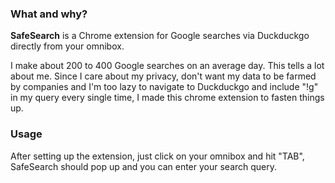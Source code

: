 ### What and why?

**SafeSearch** is a Chrome extension for Google searches via Duckduckgo directly from your omnibox.

I make about 200 to 400 Google searches on an average day. This tells a lot about me.
Since I care about my privacy, don't want my data to be farmed by companies and I'm too lazy to navigate to Duckduckgo and include
"!g" in my query every single time, I made this chrome extension to fasten things up.

### Usage
After setting up the extension, just click on your omnibox and hit "TAB", SafeSearch should pop up and you can enter your search query.
